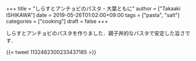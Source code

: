 +++
title = "しらすとアンチョビのパスタ・大葉ともに"
author = ["Takaaki ISHIKAWA"]
date = 2019-05-26T01:02:00+09:00
tags = ["pasta", "salt"]
categories = ["cooking"]
draft = false
+++

しらすとアンチョビのパスタを作りました．親子丼的なパスタで安定した旨さです．

{{< tweet 1132482300233437185 >}}
